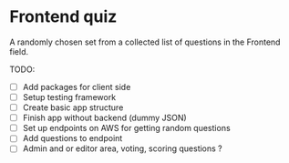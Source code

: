 Frontend quiz
=============

A randomly chosen set from a collected list of questions in the Frontend field.

TODO:

- [ ] Add packages for client side
- [ ] Setup testing framework
- [ ] Create basic app structure
- [ ] Finish app without backend (dummy JSON)
- [ ] Set up endpoints on AWS for getting random questions
- [ ] Add questions to endpoint
- [ ] Admin and or editor area, voting, scoring questions ?
